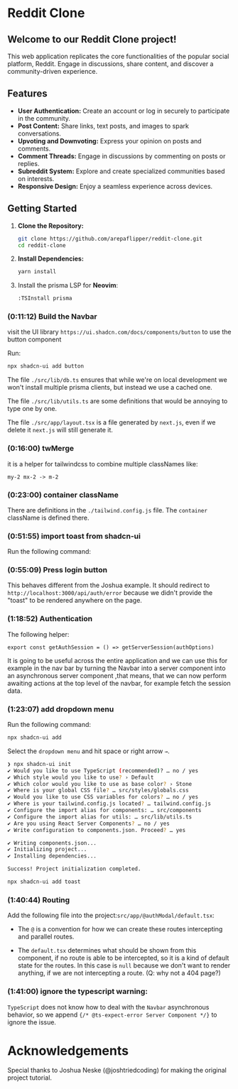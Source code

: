 # Reddit Clone

## Welcome to our Reddit Clone project!

This web application replicates the core functionalities of the popular social platform, Reddit. Engage in discussions, share content, and discover a community-driven experience.

## Features

- **User Authentication:** Create an account or log in securely to participate in the community.
- **Post Content:** Share links, text posts, and images to spark conversations.
- **Upvoting and Downvoting:** Express your opinion on posts and comments.
- **Comment Threads:** Engage in discussions by commenting on posts or replies.
- **Subreddit System:** Explore and create specialized communities based on interests.
- **Responsive Design:** Enjoy a seamless experience across devices.

## Getting Started

1. **Clone the Repository:**
   ```bash
   git clone https://github.com/arepaflipper/reddit-clone.git
   cd reddit-clone

2. **Install Dependencies:**
   ```bash
   yarn install
   ```

3. Install the prisma LSP for **Neovim**:
   ```bash
   :TSInstall prisma

### (0:11:12) Build the Navbar
visit the UI library `https://ui.shadcn.com/docs/components/button` to use the button component

Run:
```bash
npx shadcn-ui add button
```

The file `./src/lib/db.ts` ensures that while we're on local development
we won't install multiple prisma clients, but instead we use a cached one.

The file `./src/lib/utils.ts` are some definitions that would be annoying to type one by one.

The file `./src/app/layout.tsx` is a file generated by `next.js`, even if we delete it `next.js` will still generate it.

### (0:16:00) twMerge
it is a helper for tailwindcss to combine multiple classNames like:
```
my-2 mx-2 -> m-2 
```

### (0:23:00) container className
There are definitions in the `./tailwind.config.js` file. The `container` className is defined there.

### (0:51:55) import toast from shadcn-ui
Run the following command:

### (0:55:09) Press login button
This behaves different from the Joshua example. It should redirect to
`http://localhost:3000/api/auth/error` because we didn't provide the "toast" 
to be rendered anywhere on the page.

### (1:18:52) Authentication
The following helper:
```tsx
export const getAuthSession = () => getServerSession(authOptions)
```
It is going to be useful across the entire application and we can use this for example in the nav bar
by turning the Navbar into a server component into an asynchronous server component ,that means, that
we can now perform awaiting actions at the top level of the navbar, for example fetch the session data.

### (1:23:07) add dropdown menu
Run the following command:


```bash
npx shadcn-ui add 
```
Select the `dropdown menu` and hit space or right arrow `→`.

```bash
❯ npx shadcn-ui init
✔ Would you like to use TypeScript (recommended)? … no / yes
✔ Which style would you like to use? › Default
✔ Which color would you like to use as base color? › Stone
✔ Where is your global CSS file? … src/styles/globals.css
✔ Would you like to use CSS variables for colors? … no / yes
✔ Where is your tailwind.config.js located? … tailwind.config.js
✔ Configure the import alias for components: … src/components
✔ Configure the import alias for utils: … src/lib/utils.ts
✔ Are you using React Server Components? … no / yes
✔ Write configuration to components.json. Proceed? … yes

✔ Writing components.json...
✔ Initializing project...
✔ Installing dependencies...

Success! Project initialization completed.

npx shadcn-ui add toast
```

### (1:40:44) Routing
Add the following file into the project:`src/app/@authModal/default.tsx`:

- The `@` is a convention for how we can create these routes intercepting and parallel routes.

- The `default.tsx` determines what should be shown from this component, if no route is able to
be intercepted, so it is a kind of default state for the routes. In this case is `null` because 
we don't want to render anything, if we are not intercepting a route. (Q: why not a 404 page?)

### (1:41:00) ignore the typescript warning:
`TypeScript` does not know how to deal with the `Navbar` asynchronous behavior, so we 
append `{/* @ts-expect-error Server Component */}` to ignore the issue. 

# Acknowledgements
Special thanks to Joshua Neske (@joshtriedcoding) for making the original project tutorial.
